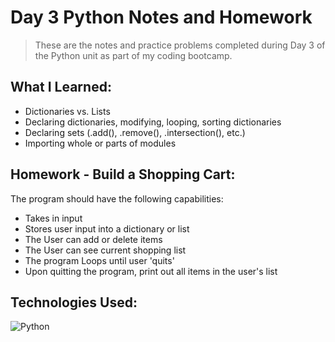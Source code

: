 # Day 3 Python Notes and Homework
> These are the notes and practice problems completed during
Day 3 of the Python unit as part of my coding bootcamp.

## What I Learned:
- Dictionaries vs. Lists
- Declaring dictionaries, modifying, looping, sorting dictionaries
- Declaring sets (.add(), .remove(), .intersection(), etc.)
- Importing whole or parts of modules

## Homework - Build a Shopping Cart:
The program should have the following capabilities:

- Takes in input
- Stores user input into a dictionary or list
- The User can add or delete items
- The User can see current shopping list
- The program Loops until user 'quits'
- Upon quitting the program, print out all items in the user's list

## Technologies Used:
![Python](https://img.shields.io/badge/python-3670A0?style=for-the-badge&logo=python&logoColor=ffdd54)
